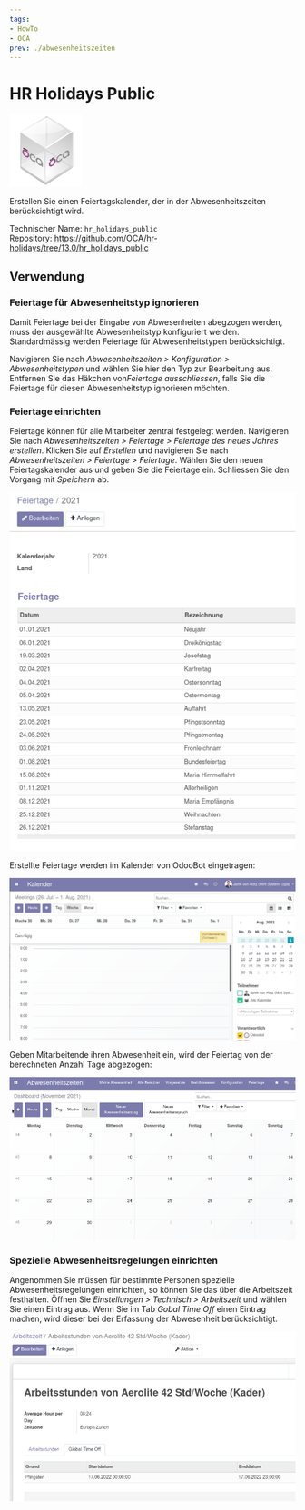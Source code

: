 ```yaml
---
tags:
- HowTo
- OCA
prev: ./abwesenheitszeiten
---
```

# HR Holidays Public
![icon_oca_app](assets/icon_oca_app.png)

Erstellen Sie einen Feiertagskalender, der in der Abwesenheitszeiten berücksichtigt wird.

Technischer Name: `hr_holidays_public`\
Repository: <https://github.com/OCA/hr-holidays/tree/13.0/hr_holidays_public>

## Verwendung

### Feiertage für Abwesenheitstyp ignorieren

Damit Feiertage bei der Eingabe von Abwesenheiten abegzogen werden, muss der ausgewählte Abwesenheitstyp konfiguriert werden. Standardmässig werden Feiertage für Abwesenheitstypen berücksichtigt.

Navigieren Sie nach *Abwesenheitszeiten > Konfiguration > Abwesenheitstypen* und wählen Sie hier den Typ zur Bearbeitung aus. Entfernen Sie das Häkchen  von*Feiertage ausschliessen*, falls Sie die Feiertage für diesen Abwesenheitstyp ignorieren möchten.

### Feiertage einrichten

Feiertage können für alle Mitarbeiter zentral festgelegt werden. Navigieren Sie nach *Abwesenheitszeiten > Feiertage > Feiertage des neues Jahres erstellen*. Klicken Sie auf *Erstellen* und navigieren Sie nach *Abwesenheitszeiten > Feiertage > Feiertage*. Wählen Sie den neuen Feiertagskalender aus und geben Sie die Feiertage ein. Schliessen Sie den Vorgang mit *Speichern* ab.

![](assets/HR%20Holidays%20Public%20Beispiel%20Feiertagskalender.png)

Erstellte Feiertage werden im Kalender von OdooBot eingetragen:

![](assets/HR-Holidays-Public%20OdooBot.png)

Geben Mitarbeitende ihren Abwesenheit ein, wird der Feiertag von der berechneten Anzahl Tage abgezogen:

![HR Holidays Public Abzug](assets/HR%20Holidays%20Public%20Abzug.gif)

### Spezielle Abwesenheitsregelungen einrichten

Angenommen Sie müssen für bestimmte Personen spezielle Abwesenheitsregelungen einrichten, so können Sie das über die Arbeitszeit festhalten. Öffnen Sie *Einstellungen > Technisch > Arbeitszeit* und wählen Sie einen Eintrag aus. Wenn Sie im Tab *Gobal Time Off* einen Eintrag machen, wird dieser bei der Erfassung der Abwesenheit berücksichtigt.

![](assets/Abwesenheitszeiten%20Global%20Time%20Off.png)